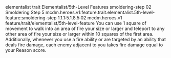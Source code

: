 <ability>
  <metadata>
    <class>elementalist</class>
    <feature_type>trait</feature_type>
    <file_dpath>Elementalist/5th-Level Features</file_dpath>
    <item_id>smoldering-step</item_id>
    <item_index>02</item_index>
    <item_name>Smoldering Step</item_name>
    <level>5</level>
    <scc>mcdm.heroes.v1:feature.trait.elementalist.5th-level-feature:smoldering-step</scc>
    <scdc>1.1.1:5.1.8.5:02</scdc>
    <source>mcdm.heroes.v1</source>
    <type>feature/trait/elementalist/5th-level-feature</type>
  </metadata>
  <effects>
    <effect type="mundane">You can use 1 square of movement to walk into an area of fire your size or larger and teleport to any other area of fire your size or larger within 10 squares of the first area.
Additionally, whenever you use a fire ability or are targeted by an ability that deals fire damage, each enemy adjacent to you takes fire damage equal to your Reason score.</effect>
  </effects>
</ability>
